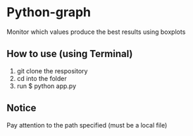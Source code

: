 # Python-graph
Monitor which values produce the best results using boxplots

## How to use (using Terminal)
1. git clone the respository
2. cd into the folder
3. run $ python app.py

## Notice
Pay attention to the path specified (must be a local file)
